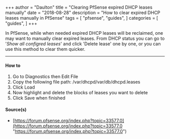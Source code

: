 +++
author = "Daulton"
title = "Clearing PfSense expired DHCP leases manually"
date = "2018-08-28"
description = "How to clear expired DHCP leases manually in PfSense"
tags = [
    "pfsense",
    "guides",
]
categories = [
    "guides",
]
+++

In PfSense, while when needed expired DHCP leases will be reclaimed, one may want to manually clear expired leases. From DHCP status you can go to '_Show all configred leases_' and click 'Delete lease' one by one, or you can use this method to clear them quicker.
<!--more-->

----------

#### How to

1. Go to Diagnostics then Edit File 
2. Copy the following file path: /var/dhcpd/var/db/dhcpd.leases
3. Click Load
4. Now highlight and delete the blocks of leases you want to delete
5. Click Save when finished
    
#### Source(s)

* [https://forum.pfsense.org/index.php?topic=33577.0](https://forum.pfsense.org/index.php?topic=33577.0 "https://forum.pfsense.org/index.php?topic=33577.0")


